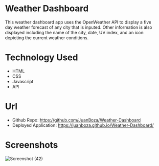 # Weather Dashboard
This weather dashboard app uses the OpenWeather API to display a five day weather forecast of any city that is inputed. Other information is also displayed including the name of the city, date, UV index, and an icon depicting the current weather conditions. 

# Technology Used 
  * HTML 
  * CSS
  * Javascript 
  * API 
 
# Url 
  * Github Repo: https://github.com/JuanBoza/Weather-Dashboard
  * Deployed Application: https://juanboza.github.io/Weather-Dashboard/
  
# Screenshots
![Screenshot (42)](https://user-images.githubusercontent.com/70541910/110262043-91d9ce80-7f6f-11eb-8c56-d02ad8b91570.png)
